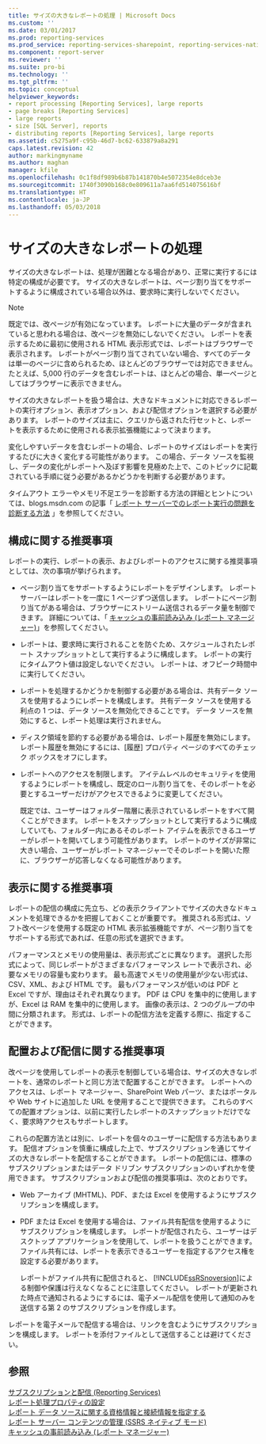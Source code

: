 ```yaml
---
title: サイズの大きなレポートの処理 | Microsoft Docs
ms.custom: ''
ms.date: 03/01/2017
ms.prod: reporting-services
ms.prod_service: reporting-services-sharepoint, reporting-services-native
ms.component: report-server
ms.reviewer: ''
ms.suite: pro-bi
ms.technology: ''
ms.tgt_pltfrm: ''
ms.topic: conceptual
helpviewer_keywords:
- report processing [Reporting Services], large reports
- page breaks [Reporting Services]
- large reports
- size [SQL Server], reports
- distributing reports [Reporting Services], large reports
ms.assetid: c5275a9f-c95b-46d7-bc62-633879a8a291
caps.latest.revision: 42
author: markingmyname
ms.author: maghan
manager: kfile
ms.openlocfilehash: 0c1f8df989b6b87b141870b4e5072354e8dceb3e
ms.sourcegitcommit: 1740f3090b168c0e809611a7aa6fd514075616bf
ms.translationtype: HT
ms.contentlocale: ja-JP
ms.lasthandoff: 05/03/2018
---
```

# <a name="process-large-reports"></a>サイズの大きなレポートの処理
  サイズの大きなレポートは、処理が困難となる場合があり、正常に実行するには特定の構成が必要です。 サイズの大きなレポートは、ページ割り当てをサポートするように構成されている場合以外は、要求時に実行しないでください。  
  
> [!NOTE]  
>  既定では、改ページが有効になっています。 レポートに大量のデータが含まれていると思われる場合は、改ページを無効にしないでください。 レポートを表示するために最初に使用される HTML 表示形式では、レポートはブラウザーで表示されます。 レポートがページ割り当てされていない場合、すべてのデータは単一のページに含められるため、ほとんどのブラウザーでは対応できません。 たとえば、5,000 行のデータを含むレポートは、ほとんどの場合、単一ページとしてはブラウザーに表示できません。  
  
 サイズの大きなレポートを扱う場合は、大きなドキュメントに対応できるレポートの実行オプション、表示オプション、および配信オプションを選択する必要があります。 レポートのサイズは主に、クエリから返された行セットと、レポートを表示するために使用される表示拡張機能によって決まります。  
  
 変化しやすいデータを含むレポートの場合、レポートのサイズはレポートを実行するたびに大きく変化する可能性があります。 この場合、データ ソースを監視し、データの変化がレポートへ及ぼす影響を見極めた上で、このトピックに記載されている手順に従う必要があるかどうかを判断する必要があります。  
  
 タイムアウト エラーやメモリ不足エラーを診断する方法の詳細とヒントについては、blogs.msdn.com の記事「 [レポート サーバーでのレポート実行の問題を診断する方法](http://go.microsoft.com/fwlink/?LinkId=85634) 」を参照してください。  
  
## <a name="configuration-recommendations"></a>構成に関する推奨事項  
 レポートの実行、レポートの表示、およびレポートのアクセスに関する推奨事項としては、次の事項が挙げられます。  
  
-   ページ割り当てをサポートするようにレポートをデザインします。 レポート サーバーはレポートを一度に 1 ページずつ送信します。 レポートにページ割り当てがある場合は、ブラウザーにストリーム送信されるデータ量を制御できます。 詳細については、「 [キャッシュの事前読み込み &#40;レポート マネージャー&#41;](../../reporting-services/report-server/preload-the-cache-report-manager.md)」を参照してください。  
  
-   レポートは、要求時に実行されることを防ぐため、スケジュールされたレポート スナップショットとして実行するように構成します。 レポートの実行にタイムアウト値は設定しないでください。 レポートは、オフピーク時間中に実行してください。  
  
-   レポートを処理するかどうかを制御する必要がある場合は、共有データ ソースを使用するようにレポートを構成します。 共有データ ソースを使用する利点の 1 つは、データ ソースを無効化できることです。 データ ソースを無効にすると、レポート処理は実行されません。  
  
-   ディスク領域を節約する必要がある場合は、レポート履歴を無効にします。 レポート履歴を無効にするには、[履歴] プロパティ ページのすべてのチェック ボックスをオフにします。  
  
-   レポートへのアクセスを制限します。 アイテムレベルのセキュリティを使用するようにレポートを構成し、既定のロール割り当てを、そのレポートを必要とするユーザーだけがアクセスできるように変更してください。  
  
     既定では、ユーザーはフォルダー階層に表示されているレポートをすべて開くことができます。 レポートをスナップショットとして実行するように構成していても、フォルダー内にあるそのレポート アイテムを表示できるユーザーがレポートを開いてしまう可能性があります。 レポートのサイズが非常に大きい場合、ユーザーがレポート マネージャーでそのレポートを開いた際に、ブラウザーが応答しなくなる可能性があります。  
  
## <a name="rendering-recommendations"></a>表示に関する推奨事項  
 レポートの配信の構成に先立ち、どの表示クライアントでサイズの大きなドキュメントを処理できるかを把握しておくことが重要です。 推奨される形式は、ソフト改ページを使用する既定の HTML 表示拡張機能ですが、ページ割り当てをサポートする形式であれば、任意の形式を選択できます。  
  
 パフォーマンスとメモリの使用量は、表示形式ごとに異なります。 選択した形式によって、同じレポートがさまざまなパフォーマンス レートで表示され、必要なメモリの容量も変わります。 最も高速でメモリの使用量が少ない形式は、CSV、XML、および HTML です。 最もパフォーマンスが低いのは PDF と Excel ですが、理由はそれぞれ異なります。 PDF は CPU を集中的に使用しますが、Excel は RAM を集中的に使用します。 画像の表示は、2 つのグループの中間に分類されます。 形式は、レポートの配信方法を定義する際に、指定することができます。  
  
## <a name="deployment-and-distribution-recommendations"></a>配置および配信に関する推奨事項  
 改ページを使用してレポートの表示を制御している場合は、サイズの大きなレポートを、通常のレポートと同じ方法で配置することができます。 レポートへのアクセスは、レポート マネージャー、SharePoint Web パーツ、またはポータルや Web サイトに追加した URL を使用することで提供できます。 これらのすべての配置オプションは、以前に実行したレポートのスナップショットだけでなく、要求時アクセスもサポートします。  
  
 これらの配置方法とは別に、レポートを個々のユーザーに配信する方法もあります。 配信オプションを慎重に構成した上で、サブスクリプションを通じてサイズの大きなレポートを配信することができます。 レポートの配信には、標準のサブスクリプションまたはデータ ドリブン サブスクリプションのいずれかを使用できます。 サブスクリプションおよび配信の推奨事項は、次のとおりです。  
  
-   Web アーカイブ (MHTML)、PDF、または Excel を使用するようにサブスクリプションを構成します。  
  
-   PDF または Excel を使用する場合は、ファイル共有配信を使用するようにサブスクリプションを構成します。 レポートが配信されたら、ユーザーはデスクトップ アプリケーションを使用して、レポートを扱うことができます。 ファイル共有には、レポートを表示できるユーザーを指定するアクセス権を設定する必要があります。  
  
     レポートがファイル共有に配信されると、 [!INCLUDE[ssRSnoversion](../../includes/ssrsnoversion-md.md)]による制御や保護は行えなくなることに注意してください。 レポートが更新された時点で通知されるようにするには、電子メール配信を使用して通知のみを送信する第 2 のサブスクリプションを作成します。  
  
 レポートを電子メールで配信する場合は、リンクを含むようにサブスクリプションを構成します。 レポートを添付ファイルとして送信することは避けてください。  
  
## <a name="see-also"></a>参照  
 [サブスクリプションと配信 &#40;Reporting Services&#41;](../../reporting-services/subscriptions/subscriptions-and-delivery-reporting-services.md)   
 [レポート処理プロパティの設定](../../reporting-services/report-server/set-report-processing-properties.md)   
 [レポート データ ソースに関する資格情報と接続情報を指定する](../../reporting-services/report-data/specify-credential-and-connection-information-for-report-data-sources.md)   
 [レポート サーバー コンテンツの管理 (SSRS ネイティブ モード)](../../reporting-services/report-server/report-server-content-management-ssrs-native-mode.md)   
 [キャッシュの事前読み込み &#40;レポート マネージャー&#41;](../../reporting-services/report-server/preload-the-cache-report-manager.md)  
  
  
